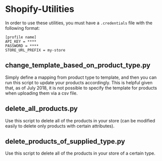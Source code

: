 # Shopify-Utilities

In order to use these utilities, you must have a `.credentials` file with the following format:

```
[profile name]
API_KEY = ****
PASSWORD = ****
STORE_URL_PREFIX = my-store
```

## change_template_based_on_product_type.py
Simply define a mapping from product type to template, and then you can run this script to update your products accordingly.  This is helpful given that, as of July 2018, it is not possible to specify the template for products when uploading them via a csv file.

## delete_all_products.py
Use this script to delete all of the products in your store (can be modified easily to delete only products with certain attributes).

## delete_products_of_supplied_type.py
Use this script to delete all of the products in your store of a certain type.
